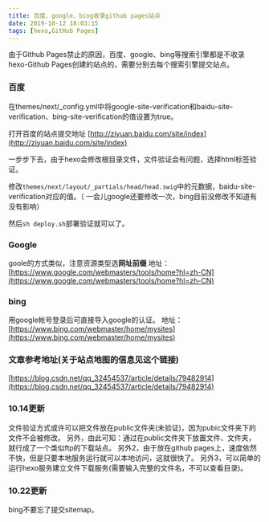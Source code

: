 ```yaml
---
title: 百度、google、bing收录github pages站点
date: 2019-10-12 18:03:15
tags: [hexo,GitHub Pages]
---
```

由于Github Pages禁止的原因，百度、google、bing等搜索引擎都是不收录hexo-Github Pages创建的站点的，需要分别去每个搜索引擎提交站点。
### 百度
在themes/next/\_config.yml中将google-site-verification和baidu-site-verification、bing-site-verification的值设置为true。

打开百度的站点提交地址
[http://ziyuan.baidu.com/site/index](http://ziyuan.baidu.com/site/index)

一步步下去，由于hexo会修改根目录文件，文件验证会有问题，选择html标签验证。

修改```themes/next/layout/_partials/head/head.swig```中的元数据，baidu-site-verification对应的值。（ 一会儿google还要修改一次，bing目前没修改不知道有没有影响）

然后```sh deploy.sh```部署验证就可以了。

### Google
goole的方式类似，注意资源类型选**网址前缀**
地址：
[https://www.google.com/webmasters/tools/home?hl=zh-CN](https://www.google.com/webmasters/tools/home?hl=zh-CN)
### bing
用google帐号登录后可直接导入google的认证。
地址：
[https://www.bing.com/webmaster/home/mysites](https://www.bing.com/webmaster/home/mysites)

### 文章参考地址(关于站点地图的信息见这个链接)
[https://blog.csdn.net/qq_32454537/article/details/79482914](https://blog.csdn.net/qq_32454537/article/details/79482914)

### 10.14更新
文件验证方式或许可以把文件放在public文件夹(未验证)，因为pubic文件夹下的文件不会被修改。
另外，由此可知：通过在public文件夹下放置文件、文件夹，就行成了一个类似ftp的下载站点。
另外2，由于放在github pages上，速度依然不快，但是只要本地服务运行就可以本地访问，这就很快了。
另外3，可以简单的运行hexo服务建立文件下载服务(需要输入完整的文件名，不可以查看目录)。

### 10.22更新
bing不要忘了提交sitemap。
